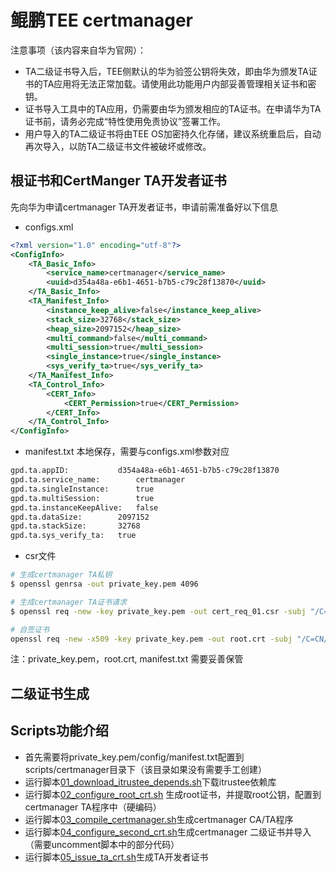 # 鲲鹏TEE certmanager
注意事项（该内容来自华为官网）：
- TA二级证书导入后，TEE侧默认的华为验签公钥将失效，即由华为颁发TA证书的TA应用将无法正常加载。请使用此功能用户内部妥善管理相关证书和密钥。
- 证书导入工具中的TA应用，仍需要由华为颁发相应的TA证书。在申请华为TA证书前，请务必完成“特性使用免责协议”签署工作。
- 用户导入的TA二级证书将由TEE OS加密持久化存储，建议系统重启后，自动再次导入，以防TA二级证书文件被破坏或修改。

## 根证书和CertManger TA开发者证书
先向华为申请certmanager TA开发者证书，申请前需准备好以下信息
- configs.xml
```xml
<?xml version="1.0" encoding="utf-8"?>
<ConfigInfo>
    <TA_Basic_Info>
        <service_name>certmanager</service_name>
        <uuid>d354a48a-e6b1-4651-b7b5-c79c28f13870</uuid>
    </TA_Basic_Info>
    <TA_Manifest_Info>
        <instance_keep_alive>false</instance_keep_alive>
        <stack_size>32768</stack_size>
        <heap_size>2097152</heap_size>
        <multi_command>false</multi_command>
        <multi_session>true</multi_session>
        <single_instance>true</single_instance>
        <sys_verify_ta>true</sys_verify_ta>
    </TA_Manifest_Info>
    <TA_Control_Info>
        <CERT_Info>
            <CERT_Permission>true</CERT_Permission>
        </CERT_Info>
    </TA_Control_Info>
</ConfigInfo>
```
- manifest.txt 
本地保存，需要与configs.xml参数对应
```sh
gpd.ta.appID:   		d354a48a-e6b1-4651-b7b5-c79c28f13870
gpd.ta.service_name:		certmanager
gpd.ta.singleInstance:		true
gpd.ta.multiSession: 		true
gpd.ta.instanceKeepAlive:	false
gpd.ta.dataSize:		2097152
gpd.ta.stackSize:		32768
gpd.ta.sys_verify_ta:   true
```
- csr文件
```sh
# 生成certmanager TA私钥
$ openssl genrsa -out private_key.pem 4096

# 生成certmanager TA证书请求
$ openssl req -new -key private_key.pem -out cert_req_01.csr -subj "/C=CN/O=Huawei/OU=Huawei iTrustee Production/CN=d354a48a-e6b1-4651-b7b5-c79c28f13870_certmanager"

# 自签证书
openssl req -new -x509 -key private_key.pem -out root.crt -subj "/C=CN/L=F/O=testRootCA/OU=ACS/CN=Root CA" -days 3650
```
注：private_key.pem，root.crt, manifest.txt 需要妥善保管

## 二级证书生成

## Scripts功能介绍
- 首先需要将private_key.pem/config/manifest.txt配置到scripts/certmanager目录下（该目录如果没有需要手工创建）
- 运行脚本[01_download_itrustee_depends.sh](01_download_itrustee_depends.sh)下载itrustee依赖库
- 运行脚本[02_configure_root_crt.sh](02_configure_root_crt.sh) 生成root证书，并提取root公钥，配置到certmanager TA程序中（硬编码）
- 运行脚本[03_compile_certmanager.sh](03_compile_certmanager.sh)生成certmanager CA/TA程序
- 运行脚本[04_configure_second_crt.sh](04_configure_second_crt.sh)生成certmanager 二级证书并导入（需要uncomment脚本中的部分代码）
- 运行脚本[05_issue_ta_crt.sh](05_issue_ta_crt.sh)生成TA开发者证书